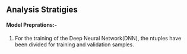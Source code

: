 ## Analysis Stratigies
#### Model Preprations:-
1. For the training of the Deep Neural Network(DNN), the ntuples have been divided for training and validation samples.

